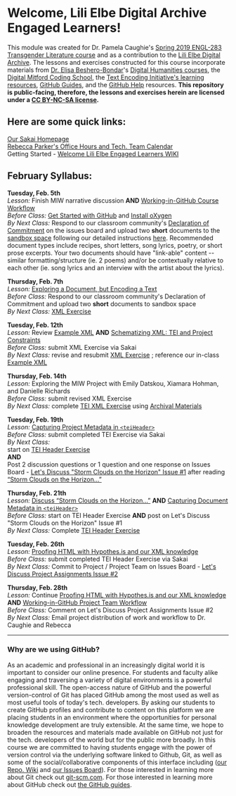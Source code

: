 # Welcome, Lili Elbe Digital Archive Engaged Learners!  
This module was created for Dr. Pamela Caughie's [Spring 2019 ENGL-283 Transgender Literature course](https://github.com/RJP43/LiliElbe_EngagedLearners/wiki/ENGL-283.06E:-Transgender-in-Literature) and as a contribution to the [Lili Elbe Digital Archive](http://lilielbe.org/). The lessons and exercises constructed for this course incorporate materials from [Dr. Elisa Beshero-Bondar](https://github.com/ebeshero)'s [Digital Humanities courses](http://dh.newtfire.org/), the [Digital Mitford Coding School](https://digitalmitford.github.io/DigMitCS/), the [Text Encoding Initiative's learning resources](http://www.tei-c.org/Support/Learn/), [GitHub Guides](https://guides.github.com/), and the [GitHub Help](https://help.github.com/) resources. **This repository is public-facing, therefore, the lessons and exercises herein are licensed under a [CC BY-NC-SA license](https://creativecommons.org/licenses/by-nc-sa/4.0/legalcode).**       
  
## Here are some quick links:
[Our Sakai Homepage](https://sakai.luc.edu/x/u42wPb)  
[Rebecca Parker's Office Hours and Tech. Team Calendar](http://bit.ly/2MdASUn)       
Getting Started - [Welcome Lili Elbe Engaged Learners WIKI](https://github.com/RJP43/LiliElbe_EngagedLearners/wiki/Welcome-Lili-Elbe-Engaged-Learners!)    
  
## February Syllabus:  

**Tuesday, Feb. 5th**     
*Lesson:* Finish MIW narrative discussion **AND** [Working-in-GitHub Course Workflow](https://github.com/RJP43/LiliElbe_EngagedLearners/wiki/Working-in-GitHub#course-workflow)            
*Before Class:* [Get Started with GitHub](https://github.com/RJP43/LiliElbe_EngagedLearners/wiki/Welcome-Lili-Elbe-Engaged-Learners!#getting-started-with-github) and [Install oXygen](https://github.com/RJP43/LiliElbe_EngagedLearners/wiki/Installing-Oxygen)      
*By Next Class:* Respond to our classroom community's [Declaration of Commitment](https://github.com/RJP43/LiliElbe_EngagedLearners/issues/3) on the issues board and upload two **short** documents to the [sandbox space](https://github.com/RJP43/LiliElbe_EngagedLearners/tree/master/sandbox) following our detailed instructions [here](https://github.com/RJP43/LiliElbe_EngagedLearners/wiki/Working-in-GitHub#uploading-to-the-sandbox). Recommended document types include recipes, short letters, song lyrics, poetry, or short prose excerpts. Your two documents should have "link-able" content -- similar formatting/structure (ie. 2 poems) and/or be contextually relative to each other (ie. song lyrics and an interview with the artist about the lyrics).   
  
**Thursday, Feb. 7th**  
*Lesson:* [Exploring a Document, but Encoding a Text](https://github.com/RJP43/LiliElbe_EngagedLearners/wiki/Exploring-a-Document,-but-Encoding-a-Text)    
*Before Class:* Respond to our classroom community's Declaration of Commitment and upload two **short** documents to sandbox space  
*By Next Class:* [XML Exercise](https://github.com/RJP43/LiliElbe_EngagedLearners/blob/master/Exercises/XML_exercise.md)  
  
**Tuesday, Feb. 12th**  
*Lesson:* Review [Example XML](https://github.com/RJP43/LiliElbe_EngagedLearners/commit/3a929ebbb9cfcab3c7de245d3428e15bf3fb3011) **AND** [Schematizing XML: TEI and Project Constraints](https://github.com/RJP43/LiliElbe_EngagedLearners/wiki/Schematizing-XML:-TEI-and-Project-Constraints)  
*Before Class:* submit XML Exercise via Sakai      
*By Next Class:* revise and resubmit [XML Exercise](https://github.com/RJP43/LiliElbe_EngagedLearners/blob/master/Exercises/XML_exercise.md)  ; reference our in-class [Example XML](https://github.com/RJP43/LiliElbe_EngagedLearners/commit/3a929ebbb9cfcab3c7de245d3428e15bf3fb3011)        
  
**Thursday, Feb. 14th**  
*Lesson:* Exploring the MIW Project with Emily Datskou, Xiamara Hohman, and Danielle Richards      
*Before Class:* submit revised XML Exercise     
*By Next Class:* complete [TEI XML Exercise](https://github.com/RJP43/LiliElbe_EngagedLearners/blob/master/Exercises/TEIxml_exercise.md)  using [Archival Materials](https://github.com/RJP43/LiliElbe_EngagedLearners/tree/master/ProjectDocs/archivalMaterials)   
  
**Tuesday, Feb. 19th**  
*Lesson:*  [Capturing Project Metadata in `<teiHeader>`](https://github.com/RJP43/LiliElbe_EngagedLearners/wiki/Capturing-Project-Metadata)     
*Before Class:* submit completed TEI Exercise via Sakai     
*By Next Class:*   
start on [TEI Header Exercise](https://github.com/RJP43/LiliElbe_EngagedLearners/blob/master/Exercises/TEIheader_exercise.md)        
**AND**  
Post 2 discussion questions or 1 question and one response on Issues Board - [Let's Discuss "Storm Clouds on the Horizon" Issue #1](https://github.com/RJP43/LiliElbe_EngagedLearners/issues/1) after reading [“Storm Clouds on the Horizon...”](https://doi.org/10.1080/24692921.2018.1505819)   
   
**Thursday, Feb. 21th**  
*Lesson:* [Discuss “Storm Clouds on the Horizon...”](https://github.com/RJP43/LiliElbe_EngagedLearners/issues/1) **AND** [Capturing Document Metadata in `<teiHeader>`](https://github.com/RJP43/LiliElbe_EngagedLearners/wiki/Capturing-Document-Metadata)   
*Before Class:* start on TEI Header Exercise **AND** post on Let's Discuss "Storm Clouds on the Horizon" Issue #1    
*By Next Class:* Complete [TEI Header Exercise](https://github.com/RJP43/LiliElbe_EngagedLearners/blob/master/Exercises/TEIheader_exercise.md)     
  
**Tuesday, Feb. 26th**  
*Lesson:* [Proofing HTML with Hypothes.is and our XML knowledge](https://github.com/RJP43/LiliElbe_EngagedLearners/wiki/Proofing-HTML)    
*Before Class:* submit completed TEI Header Exercise via Sakai     
*By Next Class:* Commit to Project / Project Team on Issues Board - [Let's Discuss Project Assignments Issue #2](https://github.com/RJP43/LiliElbe_EngagedLearners/issues/2)       

**Thursday, Feb. 28th**  
*Lesson:* Continue [Proofing HTML with Hypothes.is and our XML knowledge](https://github.com/RJP43/LiliElbe_EngagedLearners/wiki/Proofing-HTML) **AND** [Working-in-GitHub Project Team Workflow](https://github.com/RJP43/LiliElbe_EngagedLearners/wiki/Working-in-GitHub#project-team-workflow)    
*Before Class:* Comment on Let's Discuss Project Assignments Issue #2   
*By Next Class:* Email project distribution of work and workflow to Dr. Caughie and Rebecca
  
***  
  
### Why are we using GitHub?  
As an academic and professional in an increasingly digital world it is important to consider our online presence. For students and faculty alike engaging and traversing a variety of digital environments is a powerful professional skill. The open-access nature of GitHub and the powerful version-control of Git has placed GitHub among the most used as well as most useful tools of today's tech. developers. By asking our students to create GitHub profiles and contribute to content on this platform we are placing students in an environment where the opportunities for personal knowledge development are truly extensible. At the same time, we hope to broaden the resources and materials made available on GitHub not just for the tech. developers of the world but for the public more broadly. In this course we are committed to having students engage with the power of version control via the underlying software linked to Github, Git, as well as some of the social/collaborative components of this interface including ([our Repo. Wiki](https://github.com/RJP43/LiliElbe_EngagedLearners/wiki) and [our Issues Board](https://github.com/RJP43/LiliElbe_EngagedLearners/issues)). For those interested in learning more about Git check out [git-scm.com](https://git-scm.com/). For those interested in learning more about GitHub check out [the GitHub guides](https://guides.github.com/).  

  
